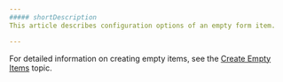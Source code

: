 ```yaml
---
##### shortDescription
This article describes configuration options of an empty form item.

---
```

For detailed information on creating empty items, see the [Create Empty Items](/concepts/10%20UI%20Widgets/20%20UI%20Widgets%20-%20Deep%20Dive/dxForm/4%20Define%20Items%20Manually/1%20Create%20Empty%20Items.md '/Documentation/Guide/UI_Widgets/UI_Widgets_-_Deep_Dive/dxForm/#Define_Items_Manually/Create_Empty_Items') topic.